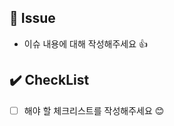 <!--- 
❗️ 이슈 제목은 아래의 형식을 맞춰주세요 
- feat: 기능 추가
- fix: 에러 수정, 버그 수정
- chore: gradle 세팅, 위의 것 이외에 거의 모든 것
- docs: README, 문서
- refactor: 코드 리펙토링 (기능 변경 없이 코드만 수정할 때)
- modify: 코드 수정 (기능의 변화가 있을 때)
-->

## 📢 Issue 
- 이슈 내용에 대해 작성해주세요 👍

## ✔️ CheckList
- [ ] 해야 할 체크리스트를 작성해주세요 😊